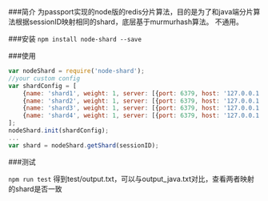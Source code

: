 ###简介
为passport实现的node版的redis分片算法，目的是为了和java端分片算法根据sessionID映射相同的shard，底层基于murmurhash算法。
不通用。

###安装
`npm install node-shard --save`

###使用
```javascript
var nodeShard = require('node-shard');
//your custom config
var shardConfig = [
    {name: 'shard1', weight: 1, server: [{port: 6379, host: '127.0.0.1'}]},
    {name: 'shard2', weight: 1, server: [{port: 6379, host: '127.0.0.1'}]},
    {name: 'shard3', weight: 1, server: [{port: 6379, host: '127.0.0.1'}]},
    {name: 'shard4', weight: 1, server: [{port: 6379, host: '127.0.0.1'}]},
];
nodeShard.init(shardConfig);
...
var shard = nodeShard.getShard(sessionID);

```

###测试

`npm run test`
得到test/output.txt，可以与output_java.txt对比，查看两者映射的shard是否一致 
